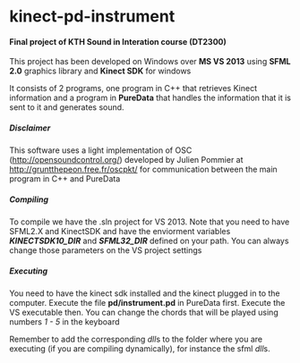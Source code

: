 # kinect-pd-instrument

#### Final project of KTH Sound in Interation course (DT2300)

This project has been developed on Windows over **MS VS 2013** using **SFML 2.0** graphics library and **Kinect SDK** for windows

It consists of 2 programs, one program in C++ that retrieves Kinect information and a program in **PureData** that handles the information that it is sent to it and generates sound.

##### Disclaimer
This software uses a light implementation of OSC (http://opensoundcontrol.org/) developed by Julien Pommier at http://gruntthepeon.free.fr/oscpkt/ for communication between the main program in C++ and PureData

##### Compiling
To compile we have the .sln project for VS 2013.
Note that you need to have SFML2.X and KinectSDK and have the enviorment variables ***KINECTSDK10_DIR*** and ***SFML32_DIR*** defined on your path.
You can always change those parameters on the VS project settings

##### Executing
You need to have the kinect sdk installed and the kinect plugged in to the computer.
Execute the file **pd/instrument.pd** in PureData first.
Execute the VS executable then.
You can change the chords that will be played using numbers *1 - 5* in the keyboard

Remember to add the corresponding *dll*s to the folder where you are executing (if you are compiling dynamically), for instance the sfml *dll*s.
